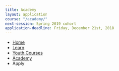 ```yaml
---
title: Academy
layout: application
course: "/academy/"
next-session: Spring 2019 cohort
application-deadline: Friday, December 21st, 2018
---
```


<ul class="breadcrumb">
  <li><a href="/"><i class="icon-home6"></i>Home</a></li>
  <li><a href="{{ site.data.routes.learn }}"><i class="icon-home6"></i>Learn</a></li>
  <li><a href="{{ site.data.routes.youth }}"><i class="icon-home6"></i>Youth Courses</a></li>
  <li><a href="{{ site.data.routes.courses.academy }}"><i class="icon-home6"></i>Academy</a></li>
  <li class="active">Apply</li>
</ul>
